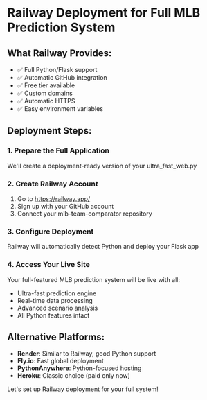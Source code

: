 # Railway Deployment for Full MLB Prediction System

## What Railway Provides:
- ✅ Full Python/Flask support
- ✅ Automatic GitHub integration  
- ✅ Free tier available
- ✅ Custom domains
- ✅ Automatic HTTPS
- ✅ Easy environment variables

## Deployment Steps:

### 1. Prepare the Full Application
We'll create a deployment-ready version of your ultra_fast_web.py

### 2. Create Railway Account
1. Go to https://railway.app/
2. Sign up with your GitHub account
3. Connect your mlb-team-comparator repository

### 3. Configure Deployment
Railway will automatically detect Python and deploy your Flask app

### 4. Access Your Live Site
Your full-featured MLB prediction system will be live with all:
- Ultra-fast prediction engine
- Real-time data processing
- Advanced scenario analysis
- All Python features intact

## Alternative Platforms:
- **Render**: Similar to Railway, good Python support
- **Fly.io**: Fast global deployment
- **PythonAnywhere**: Python-focused hosting
- **Heroku**: Classic choice (paid only now)

Let's set up Railway deployment for your full system!
